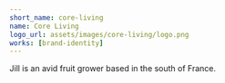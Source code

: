```yaml
---
short_name: core-living
name: Core Living
logo_url: assets/images/core-living/logo.png
works: [brand-identity]
---
```

Jill is an avid fruit grower based in the south of France.